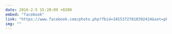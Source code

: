 ```yaml
---
date: 2016-2-5 15:20:09 +0200
embed: "facebook"
link: "https://www.facebook.com/photo.php?fbid=10153727010392424&set=pb.502032423.-2207520000.1464871069.&type=3&theater"
img: ""
---
```

